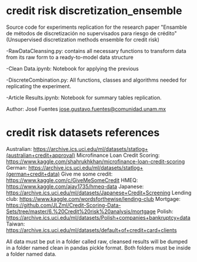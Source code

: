 # credit risk discretization_ensemble

Source code for experiments replication for the research paper
"Ensamble de métodos de discretización no supervisados para riesgo de crédito"
(Unsupervised discretization methods ensemble for credit risk)

-RawDataCleansing.py: contains all necessary functions to transform data from
its raw form to a ready-to-model data structure

-Clean Data.ipynb: Notebook for applying the previous

-DiscreteCombination.py: All functions, classes and algorithms needed for
replicating the experiment.

-Article Results.ipynb: Notebook for summary tables replication.



Author: José Fuentes <jose.gustavo.fuentes@comunidad.unam.mx>



# credit risk datasets references

Australian: https://archive.ics.uci.edu/ml/datasets/statlog+(australian+credit+approval)
Microfinance Loan Credit Scoring: https://www.kaggle.com/shahrukhkhan/microfinance-loan-credit-scoring
German: https://archive.ics.uci.edu/ml/datasets/statlog+(german+credit+data)
Give me some credit: https://www.kaggle.com/c/GiveMeSomeCredit
HMEQ: https://www.kaggle.com/ajay1735/hmeq-data
Japanese: https://archive.ics.uci.edu/ml/datasets/Japanese+Credit+Screening
Lending club: https://www.kaggle.com/wordsforthewise/lending-club
Mortgage: https://github.com/JLZml/Credit-Scoring-Data-Sets/tree/master/6.%20Credit%20risk%20analysis/mortgage
Polish: https://archive.ics.uci.edu/ml/datasets/Polish+companies+bankruptcy+data
Taiwan: https://archive.ics.uci.edu/ml/datasets/default+of+credit+card+clients

All data must be put in a folder called raw, cleansed results will be dumped in a folder named clean in pandas pickle format. Both folders must be inside a folder named data. 
